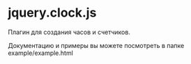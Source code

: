 jquery.clock.js
===============

Плагин для создания часов и счетчиков.

Документацию и примеры вы можете посмотреть в папке example/example.html
